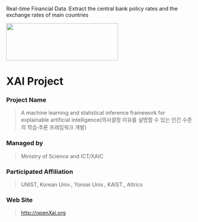 Real-time Financial Data
:Extract the central bank policy rates and the exchange rates of main countries

<img src="http://xai.unist.ac.kr/static/img/logos/XAIC_logo.png" width="300" height="100">

# XAI Project 

### **Project Name** 
> A machine learning and statistical inference framework for explainable artificial intelligence(의사결정 이유를 설명할 수 있는 인간 수준의 학습·추론 프레임워크 개발)
### **Managed by** 
> Ministry of Science and ICT/XAIC
### **Participated Affiliation** 
> UNIST, Korean Univ., Yonsei Univ., KAIST., AItrics
### **Web Site** 
> <http://openXai.org>
